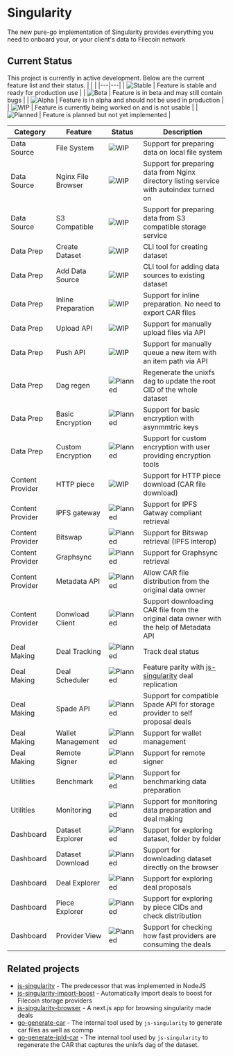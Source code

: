 # Singularity
The new pure-go implementation of Singularity provides everything you need to onboard your, or your client's data to Filecoin network

## Current Status
This project is currently in active development. Below are the current feature list and their status.
|   |   |
|---|---|
| ![Stable](https://img.shields.io/badge/-Stable-brightgreen) | Feature is stable and ready for production use |
| ![Beta](https://img.shields.io/badge/-Beta-blue) | Feature is in beta and may still contain bugs |
| ![Alpha](https://img.shields.io/badge/-Alpha-orange) | Feature is in alpha and should not be used in production |
| ![WIP](https://img.shields.io/badge/-WIP-yellow) | Feature is currently being worked on and is not usable |
| ![Planned](https://img.shields.io/badge/-Planned-lightgrey) | Feature is planned but not yet implemented |

| Category | Feature | Status | Description |
| --- | --- | --- | --- |
| Data Source | File System | ![WIP](https://img.shields.io/badge/-WIP-yellow) | Support for preparing data on local file system |
| Data Source | Nginx File Browser | ![WIP](https://img.shields.io/badge/-WIP-yellow) | Support for preparing data from Nginx directory listing service with autoindex turned on |
| Data Source | S3 Compatible | ![WIP](https://img.shields.io/badge/-WIP-yellow) | Support for preparing data from S3 compatible storage service |
| Data Prep | Create Dataset | ![WIP](https://img.shields.io/badge/-WIP-yellow) | CLI tool for creating dataset |
| Data Prep | Add Data Source | ![WIP](https://img.shields.io/badge/-WIP-yellow) | CLI tool for adding data sources to existing dataset |
| Data Prep | Inline Preparation | ![WIP](https://img.shields.io/badge/-WIP-yellow) | Support for inline preparation. No need to export CAR files |
| Data Prep | Upload API | ![WIP](https://img.shields.io/badge/-WIP-yellow) | Support for manually upload files via API |
| Data Prep | Push API | ![WIP](https://img.shields.io/badge/-WIP-yellow) | Support for manually queue a new item with an item path via API |
| Data Prep | Dag regen | ![Planned](https://img.shields.io/badge/-Planned-lightgrey) | Regenerate the unixfs dag to update the root CID of the whole dataset |
| Data Prep | Basic Encryption | ![Planned](https://img.shields.io/badge/-Planned-lightgrey) | Support for basic encryption with asynmmtric keys |
| Data Prep | Custom Encryption | ![Planned](https://img.shields.io/badge/-Planned-lightgrey) | Support for custom encryption with user providing encryption tools |
| Content Provider | HTTP piece | ![WIP](https://img.shields.io/badge/-WIP-yellow) | Support for HTTP piece download (CAR file download) |
| Content Provider | IPFS gateway | ![Planned](https://img.shields.io/badge/-Planned-lightgrey) | Support for IPFS Gatway compliant retrieval |
| Content Provider | Bitswap | ![Planned](https://img.shields.io/badge/-Planned-lightgrey)| Support for Bitswap retrieval (IPFS interop) |
| Content Provider | Graphsync | ![Planned](https://img.shields.io/badge/-Planned-lightgrey) | Support for Graphsync retrieval |
| Content Provider | Metadata API | ![Planned](https://img.shields.io/badge/-Planned-lightgrey) | Allow CAR file distribution from the original data owner |
| Content Provider | Donwload Client | ![Planned](https://img.shields.io/badge/-Planned-lightgrey) | Support downloading CAR file from the original data owner with the help of Metadata API |
| Deal Making | Deal Tracking | ![Planned](https://img.shields.io/badge/-Planned-lightgrey) | Track deal status |
| Deal Making | Deal Scheduler | ![Planned](https://img.shields.io/badge/-Planned-lightgrey) | Feature parity with [js-singularity](https://github.com/tech-greedy/singularity/tree/main#deal-replication) deal replication |
| Deal Making | Spade API | ![Planned](https://img.shields.io/badge/-Planned-lightgrey) | Support for compatible Spade API for storage provider to self proposal deals |
| Deal Making | Wallet Management | ![Planned](https://img.shields.io/badge/-Planned-lightgrey) | Support for wallet management |
| Deal Making | Remote Signer | ![Planned](https://img.shields.io/badge/-Planned-lightgrey) | Support for remote signer |
| Utilities | Benchmark | ![Planned](https://img.shields.io/badge/-Planned-lightgrey) | Support for benchmarking data preparation |
| Utilities | Monitoring | ![Planned](https://img.shields.io/badge/-Planned-lightgrey) | Support for monitoring data preparation and deal making |
| Dashboard | Dataset Explorer | ![Planned](https://img.shields.io/badge/-Planned-lightgrey) | Support for exploring dataset, folder by folder |
| Dashboard | Dataset Download | ![Planned](https://img.shields.io/badge/-Planned-lightgrey) | Support for downloading dataset directly on the browser |
| Dashboard | Deal Explorer | ![Planned](https://img.shields.io/badge/-Planned-lightgrey) | Support for exploring deal proposals |
| Dashboard | Piece Explorer | ![Planned](https://img.shields.io/badge/-Planned-lightgrey) | Support for exploring by piece CIDs and check distribution |
| Dashboard | Provider View | ![Planned](https://img.shields.io/badge/-Planned-lightgrey) | Support for checking how fast providers are consuming the deals |


## Related projects
- [js-singularity](https://github.com/tech-greedy/singularity) -
The predecessor that was implemented in NodeJS
- [js-singularity-import-boost](https://github.com/tech-greedy/singularity-import) -
Automatically import deals to boost for Filecoin storage providers
- [js-singularity-browser](https://github.com/tech-greedy/singularity-browser) -
A next.js app for browsing singularity made deals
- [go-generate-car](https://github.com/tech-greedy/generate-car) -
The internal tool used by `js-singularity` to generate car files as well as commp
- [go-generate-ipld-car](https://github.com/tech-greedy/generate-car#generate-ipld-car) -
The internal tool used by `js-singularity` to regenerate the CAR that captures the unixfs dag of the dataset.

